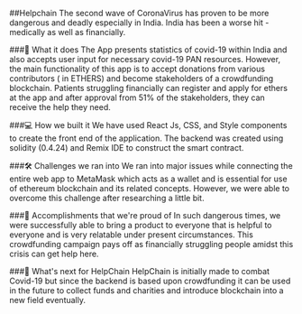 ##Helpchain
The second wave of CoronaVirus has proven to be more dangerous and deadly especially in India. India has been a worse hit - medically as well as financially.

###🎯 What it does
The App presents statistics of covid-19 within India and also accepts user input for necessary covid-19 PAN resources. However, the main functionality of this app is to accept donations from various contributors ( in ETHERS) and become stakeholders of a crowdfunding blockchain. Patients struggling financially can register and apply for ethers at the app and after approval from 51% of the stakeholders, they can receive the help they need.

###💻 How we built it
We have used React Js, CSS, and Style components to create the front end of the application. The backend was created using solidity (0.4.24) and Remix IDE to construct the smart contract.

###🛠 Challenges we ran into
We ran into major issues while connecting the entire web app to MetaMask which acts as a wallet and is essential for use of ethereum blockchain and its related concepts. However, we were able to overcome this challenge after researching a little bit.

###📍 Accomplishments that we're proud of
In such dangerous times, we were successfully able to bring a product to everyone that is helpful to everyone and is very relatable under present circumstances. This crowdfunding campaign pays off as financially struggling people amidst this crisis can get help here.

###🔎 What's next for HelpChain
HelpChain is initially made to combat Covid-19 but since the backend is based upon crowdfunding it can be used in the future to collect funds and charities and introduce blockchain into a new field eventually.
